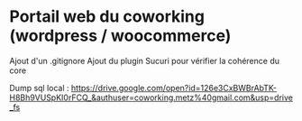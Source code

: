 # Portail web du coworking (wordpress / woocommerce)

Ajout d'un .gitignore
Ajout du plugin Sucuri pour vérifier la cohérence du core

Dump sql local : https://drive.google.com/open?id=126e3CxBWBrAbTK-H8Bh9VUSpKI0rFCQ_&authuser=coworking.metz%40gmail.com&usp=drive_fs
